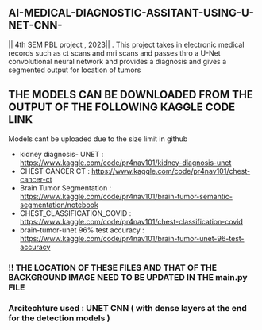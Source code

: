 ## AI-MEDICAL-DIAGNOSTIC-ASSITANT-USING-U-NET-CNN-
|| 4th SEM PBL project , 2023|| . This project takes in electronic medical records such as ct scans and mri scans and passes thro a U-Net convolutional neural network and provides a diagnosis and gives a segmented output for location of tumors 

## THE MODELS CAN BE DOWNLOADED FROM THE OUTPUT OF THE FOLLOWING KAGGLE CODE LINK
Models cant be uploaded due to the size limit in github

- kidney diagnosis- UNET : https://www.kaggle.com/code/pr4nav101/kidney-diagnosis-unet
- CHEST CANCER CT : https://www.kaggle.com/code/pr4nav101/chest-cancer-ct
- Brain Tumor Segmentation : https://www.kaggle.com/code/pr4nav101/brain-tumor-semantic-segmentation/notebook
- CHEST_CLASSIFICATION_COVID : https://www.kaggle.com/code/pr4nav101/chest-classification-covid
- brain-tumor-unet 96% test accuracy : https://www.kaggle.com/code/pr4nav101/brain-tumor-unet-96-test-accuracy

### !! THE LOCATION OF THESE FILES AND THAT OF THE BACKGROUND IMAGE NEED TO BE UPDATED IN THE main.py FILE 

### Arcitechture used : UNET CNN ( with dense layers at the end for the detection models )
